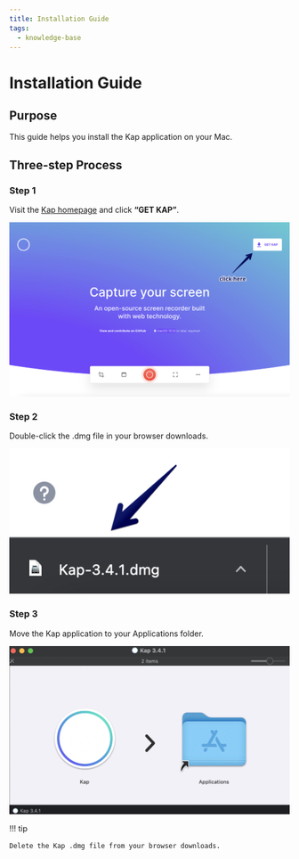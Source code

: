 ```yaml
---
title: Installation Guide
tags:
  - knowledge-base
---
```


# Installation Guide

## **Purpose**

This guide helps you install the Kap application on your Mac.

## **Three-step Process**

### Step 1

Visit the [Kap homepage](https://getkap.co/) and click **“GET KAP”**.

![Kap homepage](../../assets/img/Installation-Guide_327695_images/393231.jpg)

### Step 2

Double-click the .dmg file in your browser downloads.

![Kap download](../../assets/img/Installation-Guide_327695_images/262187.jpg)

### Step 3

Move the Kap application to your Applications folder.

![Move Kap to Applications folder](../../assets/img/Installation-Guide_327695_images/688130.png)

!!! tip

    Delete the Kap .dmg file from your browser downloads.
